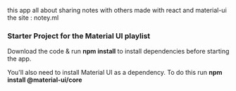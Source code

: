 this app all about sharing notes with others 
made with react and material-ui
the site : notey.ml

### Starter Project for the Material UI playlist

Download the code & run **npm install** to install dependencies before starting the app.

You'll also need to install Material UI as a dependency. To do this run **npm install @material-ui/core**


